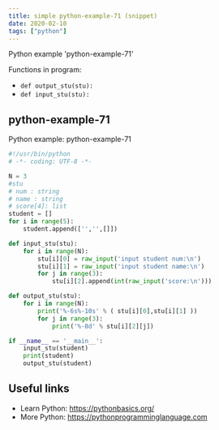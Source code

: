 ```yaml
---
title: simple python-example-71 (snippet)
date: 2020-02-10
tags: ["python"]
---
```

Python example 'python-example-71'

Functions in program: 
* `def output_stu(stu):`
* `def input_stu(stu):`

## python-example-71

Python example: python-example-71

```python
#!/usr/bin/python
# -*- coding: UTF-8 -*-

N = 3
#stu
# num : string
# name : string
# score[4]: list
student = []
for i in range(5):
    student.append(['','',[]])

def input_stu(stu):
    for i in range(N):
        stu[i][0] = raw_input('input student num:\n')
        stu[i][1] = raw_input('input student name:\n')
        for j in range(3):
            stu[i][2].append(int(raw_input('score:\n')))

def output_stu(stu):
    for i in range(N):
        print('%-6s%-10s' % ( stu[i][0],stu[i][1] ))
        for j in range(3):
            print('%-8d' % stu[i][2][j])

if __name__ == '__main__':
    input_stu(student)
    print(student)
    output_stu(student)


```

## Useful links

- Learn Python: https://pythonbasics.org/
- More Python: https://pythonprogramminglanguage.com
